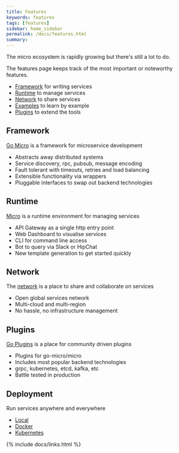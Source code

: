 ```yaml
---
title: Features
keywords: features
tags: [features]
sidebar: home_sidebar
permalink: /docs/features.html
summary: 
---
```


The micro ecosystem is rapidly growing but there's still a lot to do.

The features page keeps track of the most important or noteworthy features.

- [Framework](https://github.com/micro/go-micro) for writing services
- [Runtime](https://github.com/micro/micro) to manage services
- [Network](https://micro-community.github.io/m3o-web/docs/network.html) to share services
- [Examples](https://github.com/micro/examples) to learn by example
- [Plugins](https://github.com/micro/go-plugins) to extend the tools

## Framework

[Go Micro](https://github.com/micro/go-micro) is a framework for microservice development

* Abstracts away distributed systems
* Service discovery, rpc, pubsub, message encoding
* Fault tolerant with timeouts, retries and load balancing
* Extensible functionality via wrappers
* Pluggable interfaces to swap out backend technologies


## Runtime

[Micro](https://github.com/micro/micro) is a runtime environment for managing services

* API Gateway as a single http entry point
* Web Dashboard to visualise services
* CLI for command line access
* Bot to query via Slack or HipChat
* New template generation to get started quickly

## Network

The [network](https://micro-community.github.io/m3o-web/docs/network.html) is a place to share and collaborate on services

* Open global services network
* Multi-cloud and multi-region
* No hassle, no infrastructure management

## Plugins

[Go Plugins](https://github.com/micro/go-plugins) is a place for community driven plugins

* Plugins for go-micro/micro
* Includes most popular backend technologies
* grpc, kubernetes, etcd, kafka, etc
* Battle tested in production

## Deployment

Run services anywhere and everywhere

* [Local](https://micro-community.github.io/m3o-web/docs/deploy-local.html)
* [Docker](https://micro-community.github.io/m3o-web/docs/deploy-docker.html)
* [Kubernetes](https://micro-community.github.io/m3o-web/docs/deploy-kubernetes.html)


{% include docs/links.html %}

